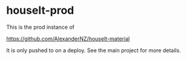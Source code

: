 # houseIt-prod

This is the prod instance of 

https://github.com/AlexanderNZ/houseIt-material

It is only pushed to on a deploy. See the main project for more details.
